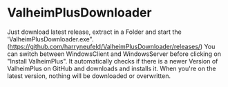 # ValheimPlusDownloader

Just download latest release, extract in a Folder and start the 'ValheimPlusDownloader.exe". (https://github.com/harryneufeld/ValheimPlusDownloader/releases/)
You can switch between WindowsClient and WindowsServer before clicking on "Install ValheimPlus".
It automatically checks if there is a newer Version of ValheimPlus on GitHub and downloads and installs it. When you're on the latest version, nothing will be downloaded or overwritten.

